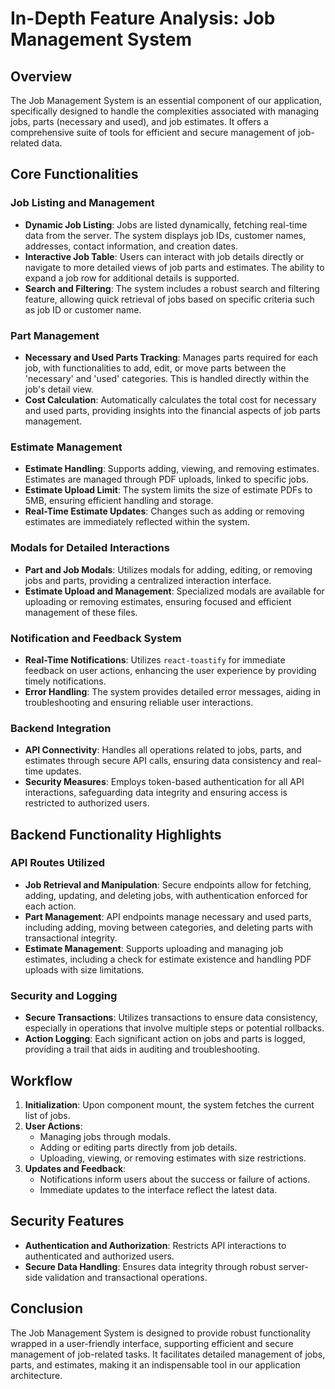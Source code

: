 # In-Depth Feature Analysis: Job Management System

## Overview

The Job Management System is an essential component of our application, specifically designed to handle the complexities associated with managing jobs, parts (necessary and used), and job estimates. It offers a comprehensive suite of tools for efficient and secure management of job-related data.

## Core Functionalities

### Job Listing and Management

- **Dynamic Job Listing**: Jobs are listed dynamically, fetching real-time data from the server. The system displays job IDs, customer names, addresses, contact information, and creation dates.
- **Interactive Job Table**: Users can interact with job details directly or navigate to more detailed views of job parts and estimates. The ability to expand a job row for additional details is supported.
- **Search and Filtering**: The system includes a robust search and filtering feature, allowing quick retrieval of jobs based on specific criteria such as job ID or customer name.

### Part Management

- **Necessary and Used Parts Tracking**: Manages parts required for each job, with functionalities to add, edit, or move parts between the 'necessary' and 'used' categories. This is handled directly within the job's detail view.
- **Cost Calculation**: Automatically calculates the total cost for necessary and used parts, providing insights into the financial aspects of job parts management.

### Estimate Management

- **Estimate Handling**: Supports adding, viewing, and removing estimates. Estimates are managed through PDF uploads, linked to specific jobs.
- **Estimate Upload Limit**: The system limits the size of estimate PDFs to 5MB, ensuring efficient handling and storage.
- **Real-Time Estimate Updates**: Changes such as adding or removing estimates are immediately reflected within the system.

### Modals for Detailed Interactions

- **Part and Job Modals**: Utilizes modals for adding, editing, or removing jobs and parts, providing a centralized interaction interface.
- **Estimate Upload and Management**: Specialized modals are available for uploading or removing estimates, ensuring focused and efficient management of these files.

### Notification and Feedback System

- **Real-Time Notifications**: Utilizes `react-toastify` for immediate feedback on user actions, enhancing the user experience by providing timely notifications.
- **Error Handling**: The system provides detailed error messages, aiding in troubleshooting and ensuring reliable user interactions.

### Backend Integration

- **API Connectivity**: Handles all operations related to jobs, parts, and estimates through secure API calls, ensuring data consistency and real-time updates.
- **Security Measures**: Employs token-based authentication for all API interactions, safeguarding data integrity and ensuring access is restricted to authorized users.

## Backend Functionality Highlights

### API Routes Utilized

- **Job Retrieval and Manipulation**: Secure endpoints allow for fetching, adding, updating, and deleting jobs, with authentication enforced for each action.
- **Part Management**: API endpoints manage necessary and used parts, including adding, moving between categories, and deleting parts with transactional integrity.
- **Estimate Management**: Supports uploading and managing job estimates, including a check for estimate existence and handling PDF uploads with size limitations.

### Security and Logging

- **Secure Transactions**: Utilizes transactions to ensure data consistency, especially in operations that involve multiple steps or potential rollbacks.
- **Action Logging**: Each significant action on jobs and parts is logged, providing a trail that aids in auditing and troubleshooting.

## Workflow

1. **Initialization**: Upon component mount, the system fetches the current list of jobs.
2. **User Actions**:
   - Managing jobs through modals.
   - Adding or editing parts directly from job details.
   - Uploading, viewing, or removing estimates with size restrictions.
3. **Updates and Feedback**:
   - Notifications inform users about the success or failure of actions.
   - Immediate updates to the interface reflect the latest data.

## Security Features

- **Authentication and Authorization**: Restricts API interactions to authenticated and authorized users.
- **Secure Data Handling**: Ensures data integrity through robust server-side validation and transactional operations.

## Conclusion

The Job Management System is designed to provide robust functionality wrapped in a user-friendly interface, supporting efficient and secure management of job-related tasks. It facilitates detailed management of jobs, parts, and estimates, making it an indispensable tool in our application architecture.
